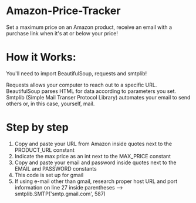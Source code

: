 # Amazon-Price-Tracker
Set a maximum price on an Amazon product, receive an email with a purchase link when it's at or below your price!

# How it Works:

You'll need to import BeautifulSoup, requests and smtplib!

Requests allows your computer to reach out to a specific URL.<br>
BeautifulSoup parses HTML for data according to parameters you set.<br>
Smtplib (Simple Mail Transer Protocol Library) automates your email to send others or, in this case, yourself, mail.

# Step by step

1) Copy and paste your URL from Amazon inside quotes next to the PRODUCT_URL constant
2) Indicate the max price as an int next to the MAX_PRICE constant
3) Copy and paste your email and password inside quotes next to the EMAIL and PASSWORD constants
4) This code is set up for gmail
5) If using e-mail other than gmail, research proper host URL and port information on line 27 inside parentheses --> smtplib.SMTP('smtp.gmail.com', 587)

